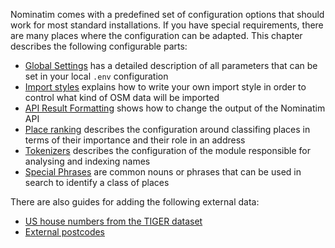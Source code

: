 Nominatim comes with a predefined set of configuration options that should
work for most standard installations. If you have special requirements, there
are many places where the configuration can be adapted. This chapter describes
the following configurable parts:

* [Global Settings](Settings.md) has a detailed description of all parameters that
  can be set in your local `.env` configuration
* [Import styles](Import-Styles.md) explains how to write your own import style
  in order to control what kind of OSM data will be imported
* [API Result Formatting](Result-Formatting.md) shows how to change the
  output of the Nominatim API
* [Place ranking](Ranking.md) describes the configuration around classifing
  places in terms of their importance and their role in an address
* [Tokenizers](Tokenizers.md) describes the configuration of the module
  responsible for analysing and indexing names
* [Special Phrases](Special-Phrases.md) are common nouns or phrases that
  can be used in search to identify a class of places

There are also guides for adding the following external data:

* [US house numbers from the TIGER dataset](Tiger.md)
* [External postcodes](Postcodes.md)
